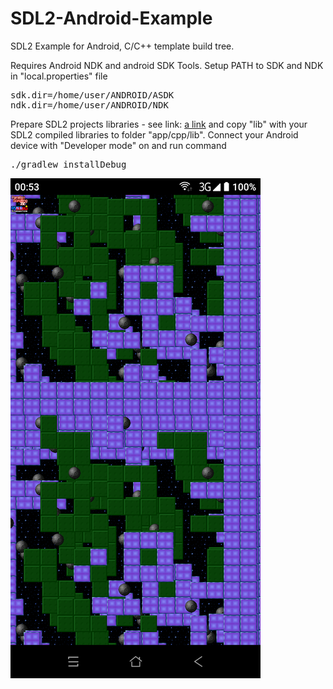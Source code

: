 # SDL2-Android-Example
SDL2 Example for Android, C/C++ template build tree.

Requires Android NDK and android SDK Tools.
Setup PATH to SDK and NDK in "local.properties" file
<pre>
sdk.dir=/home/user/ANDROID/ASDK
ndk.dir=/home/user/ANDROID/NDK	
</pre>
Prepare SDL2 projects libraries - see link:
[a link](https://github.com/AlexanderAgd/SDL2-Android)
and copy "lib" with your SDL2 compiled libraries to folder "app/cpp/lib". 
Connect your Android device with "Developer mode" on and run command
<pre>
./gradlew installDebug
</pre>

![](screenshot.png)
